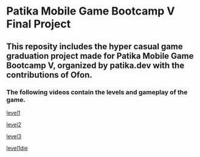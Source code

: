 # Patika Mobile Game Bootcamp V Final Project
## This reposity  includes the hyper casual game graduation project made for Patika Mobile Game Bootcamp V, organized by patika.dev with the contributions of Ofon.
### The following videos contain the levels and gameplay of the game.


[level1](https://user-images.githubusercontent.com/52176996/134746532-3165e39f-a24f-4c8b-8e3b-ea0628ee1ead.mp4)

[level2](https://user-images.githubusercontent.com/52176996/134746700-4a8e25e1-ff14-44ee-ac32-4d2c44e99129.mp4)

[level3](https://user-images.githubusercontent.com/52176996/134746758-f08f2b77-76e6-47ab-8917-74fce366556e.mp4)

[level1die](https://user-images.githubusercontent.com/52176996/134746817-572d1d6d-83a9-4c62-96cc-11797331265f.mp4)
